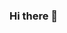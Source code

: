 ### Hi there 👋

<!--
**mooree6/mooree6** is a ✨ _special_ ✨ repository because its `README.md` (this file) appears on your GitHub profile.

- I love Christmas
